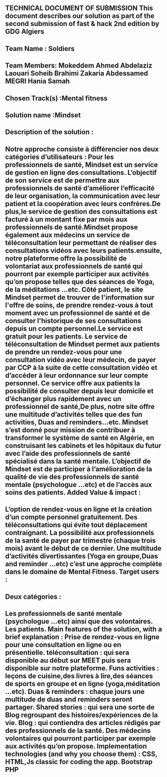 TECHNICAL DOCUMENT OF SUBMISSION
This document describes our solution as part of the second submission of fast & hack 2nd edition by GDG Algiers
------------------------------------------
Team Name : Soldiers
------------------------------------------
Team Members:
Mokeddem Ahmed Abdelaziz
Laouari Soheib
Brahimi Zakaria Abdessamed
MEGRI Hania 
Samah
------------------------------------------
Chosen Track(s) :Mental fitness
------------------------------------------
Solution name :Mindset
------------------------------------------
Description of the solution :
------------------------------------------
Notre approche consiste à différencier nos deux catégories d’utilisateurs :
Pour les professionnels de santé, Mindset est un service de gestion en ligne des consultations. L’objectif de son service est de permettre aux professionnels de santé d’améliorer l’efficacité de leur organisation, la communication avec leur patient et la coopération avec leurs confrères.De plus,le service de gestion des consultations est facturé à un montant fixe par mois aux professionnels de santé.Mindset propose également aux médecins un service de téléconsultation leur permettant de réaliser des consultations vidéos avec leurs patients.ensuite, notre plateforme offre la possibilité de volontariat aux professionnels de santé qui pourront par exemple participer aux activités qu’on propose telles que des séances de Yoga, de la méditations ...etc.
Côté patient, le site Mindset permet de trouver de l'information sur l'offre de soins, de prendre rendez-vous à tout moment avec un professionnel de santé et de consulter l'historique de ses consultations depuis un compte personnel.Le service est gratuit pour les patients. Le service de téléconsultation de Mindset permet aux patients de prendre un rendez-vous pour une consultation vidéo avec leur médecin, de payer par CCP à la suite de cette consultation vidéo et d’accéder à leur ordonnance sur leur compte personnel. Ce service offre aux patients la possibilité de consulter depuis leur domicile et d’échanger plus rapidement avec un professionnel de santé,De plus, notre site offre une multitude d’activités telles que des fun activities, Duas and reminders...etc.
Mindset s’est donné pour mission de contribuer à transformer le système de santé en Algérie, en construisant les cabinets et les hôpitaux du futur avec l’aide des professionnels de santé spécialisé dans la santé mentale. L’objectif de Mindset est de participer à l’amélioration de la qualité de vie des professionnels de santé mentale (psychologue ...etc)  et de l’accès aux soins des patients.
Added Value & impact :
------------------------------------------
L’option de rendez-vous en ligne et la création d’un compte personnel gratuitement.
Des téléconsultations qui évite tout déplacement contraignant.
La possibilité aux professionnels de la santé de payer par trimestre (chaque trois mois) avant le début de ce dernier.
Une multitude d’activités divertissantes (Yoga en groupe,Duas and reminder ...etc)
c’est une approche complète dans le domaine de Mental Fitness.
Target users : 
------------------------------------------

Deux catégories :
------------------------------------------

Les professionnels de santé mentale (psychologue ...etc) ainsi que des volontaires.
Les patients.
Main features of the solution, with a brief explanation : 
Prise de rendez-vous en ligne pour une consultation en ligne ou en présentielle.
téléconsultation : qui sera disponible au début sur MEET puis sera disponible sur notre plateforme.
Funs activities : leçons de cuisine,des livres à lire,des séances de sports en groupe et en ligne (yoga,méditation ...etc).
Duas & reminders : chaque jours une multitude de duas and reminders seront partager. 
Shared stories : qui sera une sorte de Blog regroupant des histoires/expériences de la vie.
Blog : qui contiendra des articles rédigés par des professionnels de la santé.
Des médecins volontaires qui pourront participer par exemple aux activités qu’on propose.
Implementation technologies (and why you choose them) : 
CSS, HTML,Js classic for coding the app.
Bootstrap
PHP
------------------------------------------
